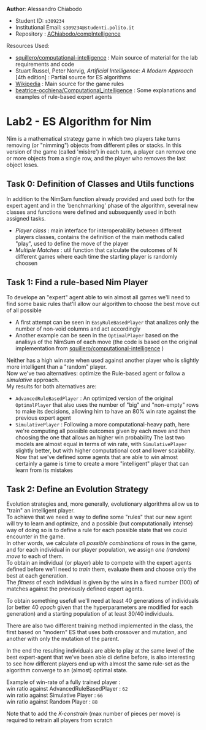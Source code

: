 **Author**: Alessandro Chiabodo
 - Student ID: `s309234`
 - Institutional Email: `s309234@studenti.polito.it`
 - Repository : [AChiabodo/compIntelligence](https://github.com/AChiabodo/compIntelligence.git)
 
Resources Used:
 - [squillero/computational-intelligence](https://github.com/squillero/computational-intelligence) : Main source of material for the lab requirements and code
 - Stuart Russel, Peter Norvig, *Artificial Intelligence: A Modern Approach* [4th edition] : Partial source for ES algorithms
 - [Wikipedia](https://en.wikipedia.org/wiki/Nim) : Main source for the game rules
 - [beatrice-occhiena/Computational_intelligence](https://github.com/beatrice-occhiena/Computational_intelligence.git) : Some explanations and examples of rule-based expert agents

# Lab2 - ES Algorithm for Nim
Nim is a mathematical strategy game in which two players take turns removing (or "nimming") objects from different piles or stacks. In this version of the game (called 'misère') in each turn, a player can remove one or more objects from a single row, and the player who removes the last object loses.

## Task 0: Definition of Classes and Utils functions
In addition to the NimSum function already provided and used both for the expert agent and in the 'benchmarking' phase of the algorithm, several new classes and functions were defined and subsequently used in both assigned tasks.
 - *Player class* : main interface for interoperability between different players classes, contains the definition of the main methods called "play", used to define the move of the player
 - *Multiple Matches* : util function that calculate the outcomes of N different games where each time the starting player is randomly choosen

## Task 1: Find a rule-based Nim Player
To develope an "expert" agent able to win almost all games we'll need to find some basic rules that'll allow our algorithm to choose the best move out of all possible
 - A first attempt can be seen in `EasyRuleBasedPlayer` that analizes only the number of non-void columns and act accordingly
 - Another example can be seen in the `OptimalPlayer` based on the analisys of the NimSum of each move (the code is based on the original implementation from [squillero/computational-intelligence](https://github.com/squillero/computational-intelligence) )  
 
 Neither has a high win rate when used against another player who is slightly more intelligent than a "random" player.  
 Now we've two alternatives: optimize the Rule-based agent or follow a *simulative* approach.  
My results for both alternatives are:
 - `AdvancedRuleBasedPlayer` : An optimized version of the original `OptimalPlayer` that also uses the number of "big" and "non-empty" rows to make its decisions, allowing him to have an 80% win rate against the previous expert agent
 - `SimulativePlayer` : Following a more computational-heavy path, here we're computing all possible outcomes given by each move and then choosing the one that allows an higher win probability
The last two models are almost equal in terms of win rate, with `SimulativePlayer` slightly better, but with higher computational cost and lower scalability.
Now that we've defined some agents that are able to win almost certainly a game is time to create a more "intelligent" player that can learn from its mistakes

## Task 2: Define an Evolution Strategy
Evolution strategies and, more generally, evolutionary algorithms allow us to "train" an intelligent player.  
To achieve that we need a way to define some "rules" that our new agent will try to learn and optimize, and a possible (but computationally intense) way of doing so is to define a rule for each possible state that we could encounter in the game.  
In other words, we calculate *all possible combinations* of rows in the game, and for each individual in our player population, we assign *one (random) move* to each of them.  
To obtain an individual (or player) able to compete with the expert agents defined before we'll need to *train* them, evaluate them and choose only the best at each generation.  
The *fitness* of each individual is given by the wins in a fixed number (100) of matches against the previously defined expert agents.  

To obtain something usefull we'll need at least 40 generations of individuals (or better 40 *epoch* given that the hyperparameters are modified for each generation) and a starting population of at least 30/40 individuals.

There are also two different training method implemented in the class, the first based on "modern" ES that uses both crossover and mutation, and another with only the mutation of the parent.

In the end the resulting individuals are able to play at the same level of the best expert-agent that we've been able di define before, is also interesting to see how different players end up with almost the same rule-set as the algorithm converge to an (almost) optimal state.

Example of win-rate of a fully trained player :  
win ratio against AdvancedRuleBasedPlayer :  `62`  
win ratio against Simulative Player :  `66`   
win ratio against Random Player :  `88`

Note that to add the *K-constrain* (max number of pieces per move) is required to retrain all players from scratch